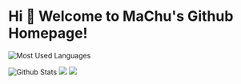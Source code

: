 
# Hi 🎉 Welcome to MaChu's Github Homepage!


![Most Used Languages](https://github-readme-stats.vercel.app/api/top-langs/?username=heshibin&theme=dark&layout=compact)

![Github Stats](https://github-readme-stats.vercel.app/api?username=heshibin&show_icons=true&theme=dark&count_private=true)
![](https://stats.justsong.cn/api/csdn?id=heshibin&theme=dark)
![](https://activity-graph.herokuapp.com/graph?username=heshibin&theme=github)

